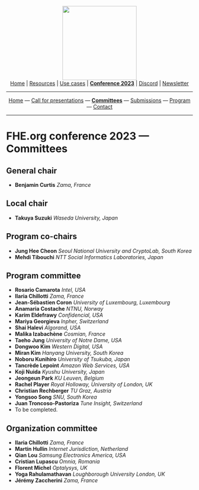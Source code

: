 <!-- Main header navigation -->
<p align="center">
  <img width="200" src="https://user-images.githubusercontent.com/5758427/180978488-db825482-5a58-4c7c-9589-c494a6f0be04.png"><br/>
  <a href="https://fhe-org.github.io">Home</a> | <a href="https://fhe-org.github.io/fhe-resources">Resources</a> | <a href="https://fhe-org.github.io/fhe-use-cases">Use cases</a> | <a href="https://fhe-org.github.io/conferences/conference-2023/home"><b>Conference 2023</b></a> | <a href="https://discord.fhe.org">Discord</a> | <a href="https://fheorg.substack.com">Newsletter</a> 
</p>
<hr/>
<!-- /Main header navigation -->
<!-- Header conference 2023 links -->
<p align="center">
  <a href="https://fhe-org.github.io/conferences/conference-2023/home">Home</a>
  —
  <a href="https://fhe-org.github.io/conferences/conference-2023/call-for-presentations">Call for presentations</a>
  —
  <a href="https://fhe-org.github.io/conferences/conference-2023/committees"><b>Committees</b></a>
  —
  <a href="https://easychair.org/conferences/?conf=fheorg2023" target="_blank">Submissions</a>
  —
  <a href="https://fhe-org.github.io/conferences/conference-2023/program">Program</a>
  —
  <a href="https://fhe-org.github.io/conferences/conference-2023/contact">Contact</a>
</p>
<hr/>
<!-- /Header conference 2023 links -->


# FHE.org conference 2023 — Committees

## General chair
- **Benjamin Curtis** *Zama, France*

## Local chair
- **Takuya Suzuki** *Waseda University, Japan*

## Program co-chairs
- **Jung Hee Cheon** *Seoul National University and CryptoLab, South Korea*
- **Mehdi Tibouchi** *NTT Social Informatics Laboratories, Japan*

## Program committee
- **Rosario Camarota** *Intel, USA*
- **Ilaria Chillotti** *Zama, France*
- **Jean-Sébastien Coron** *University of Luxembourg, Luxembourg*
- **Anamaria Costache** *NTNU, Norway*
- **Karim Eldefrawy** *Confidencial, USA*
- **Mariya Georgieva** *Inpher, Switzerland*
- **Shai Halevi** *Algorand, USA*
- **Malika Izabachène** *Cosmian, France*
- **Taeho Jung** *University of Notre Dame, USA*
- **Dongwoo Kim** *Western Digital, USA*
- **Miran Kim** *Hanyang University, South Korea*
- **Noboru Kunihiro** *University of Tsukuba, Japan*
- **Tancrède Lepoint** *Amazon Web Services, USA*
- **Koji Nuida** *Kyushu University, Japan*
- **Jeongeun Park** *KU Leuven, Belgium*
- **Rachel Player** *Royal Holloway, University of London, UK*
- **Christian Rechberger** *TU Graz, Austria*
- **Yongsoo Song** *SNU, South Korea*
- **Juan Troncoso-Pastoriza** *Tune Insight, Switzerland*
- To be completed.

## Organization committee
- **Ilaria Chillotti** *Zama, France*
- **Martin Hullin** *Internet Jurisdiction, Netherland*
- **Qian Lou** *Samsung Electronics America, USA*
- **Cristian Lupascu** *Omnia, Romania*
- **Florent Michel** *Optalysys, UK*
- **Yoga Rahulamathavan** *Loughborough University London, UK*
- **Jérémy Zaccherini** *Zama, France*
